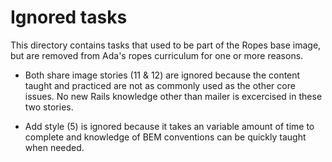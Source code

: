 # Ignored tasks

This directory contains tasks that used to be part of the Ropes base image, but are removed from Ada's ropes curriculum for one or more reasons.

* Both share image stories (11 & 12) are ignored because the content taught and practiced are not as commonly used as the other core issues. No new Rails knowledge other than mailer is excercised in these two stories.

* Add style (5) is ignored because it takes an variable amount of time to complete and knowledge of BEM conventions can be quickly taught when needed.
